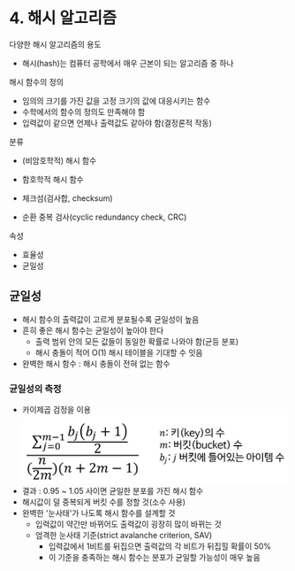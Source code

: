 # 4. 해시 알고리즘

다양한 해시 알고리즘의 용도
- 해시(hash)는 컴퓨터 공학에서 매우 근본이 되는 알고리즘 중 하나

해시 함수의 정의
- 임의의 크기를 가진 값을 고정 크기의 값에 대응시키는 함수
- 수학에서의 함수의 정의도 만족해야 함
- 입력값이 같으면 언제나 출력값도 같아야 함(결정론적 작동)

분류
- (비암호학적) 해시 함수
- 함호학적 해시 함수


- 체크섬(검사합, checksum)
- 순환 중복 검사(cyclic redundancy check, CRC)

속성
- 효율성
- 균일성

## 균일성
- 해시 함수의 출력값이 고르게 분포될수록 균일성이 높음
- 흔히 좋은 해시 함수는 균일성이 높아야 한다
    - 출력 범위 안의 모든 값들이 동일한 확률로 나와야 함(균등 분포)
    - 해시 충돌이 적어 O(1) 해시 테이블을 기대할 수 잇음
- 완벽한 해시 함수 : 해시 충돌이 전혀 없는 함수

### 균일성의 측정
- 카이제곱 검정을 이용
  ![카이제곱 검정](./img/img.png "카이제곱 검정")
- 결과 : 0.95 ~ 1.05 사이면 균일한 분포를 가진 해시 함수
- 해시값이 덜 중복되게 버킷 수를 정할 것(소수 사용)
- 완벽한 '눈사태'가 나도록 해시 함수를 설계할 것
    - 입력값이 약간만 바뀌어도 출력값이 굉장히 많이 바뀌는 것
    - 엄격한 눈사태 기준(strict avalanche criterion, SAV)
        - 입력값에서 1비트를 뒤집으면 출력값의 각 비트가 뒤집힐 확률이 50%
        - 이 기준을 충족하는 해시 함수는 분포가 균일할 가능성이 매우 높음
    
